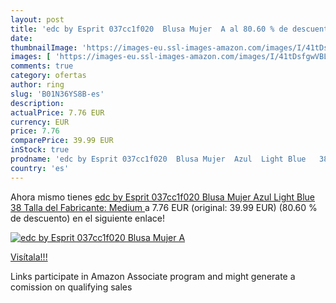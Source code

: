 ```yaml
---
layout: post
title: 'edc by Esprit 037cc1f020  Blusa Mujer  A al 80.60 % de descuento'
date: 
thumbnailImage: 'https://images-eu.ssl-images-amazon.com/images/I/41tDsfgwVBL._SL200_.jpg'
images: [ 'https://images-eu.ssl-images-amazon.com/images/I/41tDsfgwVBL._SL200_.jpg' ]
comments: true
category: ofertas
author: ring
slug: 'B01N36YS8B-es'
description:
actualPrice: 7.76 EUR
currency: EUR
price: 7.76
comparePrice: 39.99 EUR
inStock: true
prodname: 'edc by Esprit 037cc1f020  Blusa Mujer  Azul  Light Blue   38  Talla del Fabricante: Medium '
country: 'es'
---
```


Ahora mismo tienes [edc by Esprit 037cc1f020  Blusa Mujer  Azul  Light Blue   38  Talla del Fabricante: Medium ](https://www.amazon.es/dp/B01N36YS8B/?tag=tolees-21) a 7.76 EUR (original: 39.99 EUR) (80.60 %  de descuento) en el siguiente enlace!

[![edc by Esprit 037cc1f020  Blusa Mujer  A](https://images-eu.ssl-images-amazon.com/images/I/41tDsfgwVBL._SL200_.jpg)](https://www.amazon.es/dp/B01N36YS8B/?tag=tolees-21)

[Visítala!!!](https://www.amazon.es/dp/B01N36YS8B/?tag=tolees-21)

Links participate in Amazon Associate program and might generate a comission on qualifying sales
